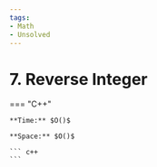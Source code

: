 ```yaml
---
tags:
- Math
- Unsolved
---
```



# 7. Reverse Integer

=== "C++"

    **Time:** $O()$

    **Space:** $O()$

    ``` c++
    ```